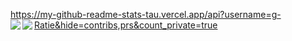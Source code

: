 
<!--
**g-Ratie/g-Ratie** is a ✨ _special_ ✨ repository because its `README.md` (this file) appears on your GitHub profile.

Here are some ideas to get you started:

- 🔭 I’m currently working on ...
- 🌱 I’m currently learning ...
- 👯 I’m looking to collaborate on ...
- 🤔 I’m looking for help with ...
- 💬 Ask me about ...
- 📫 How to reach me: ...
- 😄 Pronouns: ...
- ⚡ Fun fact: ...
-->

<a href="https://github.com/anuraghazra/github-readme-stats">https://my-github-readme-stats-tau.vercel.app/api?username=g-Ratie&hide=contribs,prs&count_private=true
  <img align="left" src="https://my-github-readme-stats-tau.vercel.app/api?username=g-Ratie&hide=contribs,prs&count_private=true" />
</a>
<a href="https://github.com/anuraghazra/github-readme-stats">
  <img align="left" src="https://my-github-readme-stats-tau.vercel.app/api/top-langs/?username=g-Ratie&layout=compact" />
</a>
